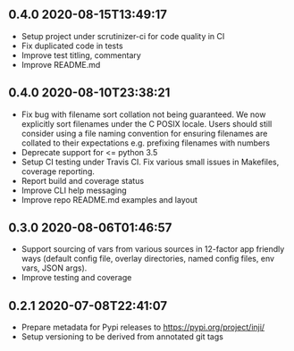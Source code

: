 0.4.0 2020-08-15T13:49:17
-------------------------

* Setup project under scrutinizer-ci for code quality in CI
* Fix duplicated code in tests
* Improve test titling, commentary
* Improve README.md

0.4.0 2020-08-10T23:38:21
-------------------------

* Fix bug with filename sort collation not being guaranteed.
  We now explicitly sort filenames under the C POSIX locale.
  Users should still consider using a file naming convention for ensuring
  filenames are collated to their expectations
  e.g. prefixing filenames with numbers
* Deprecate support for <= python 3.5
* Setup CI testing under Travis CI.
  Fix various small issues in Makefiles, coverage reporting.
* Report build and coverage status
* Improve CLI help messaging
* Improve repo README.md examples and layout

0.3.0 2020-08-06T01:46:57
-------------------------

* Support sourcing of vars from various sources in 12-factor app friendly ways
  (default config file, overlay directories, named config files, env vars,
   JSON args).
* Improve testing and coverage

0.2.1 2020-07-08T22:41:07
-------------------------

* Prepare metadata for Pypi releases to https://pypi.org/project/inji/
* Setup versioning to be derived from annotated git tags
